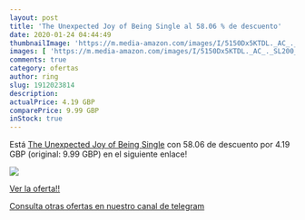 ```yaml
---
layout: post
title: 'The Unexpected Joy of Being Single al 58.06 % de descuento'
date: 2020-01-24 04:44:49
thumbnailImage: 'https://m.media-amazon.com/images/I/5150Dx5KTDL._AC_._SL200_.jpg'
images: [ 'https://m.media-amazon.com/images/I/5150Dx5KTDL._AC_._SL200_.jpg' ]
comments: true
category: ofertas
author: ring
slug: 1912023814
description:
actualPrice: 4.19 GBP
comparePrice: 9.99 GBP
inStock: true
---
```


Está [The Unexpected Joy of Being Single](https://www.amazon.co.uk/dp/1912023814/?tag=redken01-21) con 58.06 de descuento por 4.19 GBP (original: 9.99 GBP) en el siguiente enlace!

[![](https://m.media-amazon.com/images/I/5150Dx5KTDL._AC_._SL200_.jpg)](https://www.amazon.co.uk/dp/1912023814/?tag=redken01-21)

[Ver la oferta!!](https://www.amazon.co.uk/dp/1912023814/?tag=redken01-21)

[Consulta otras ofertas en nuestro canal de telegram](https://t.me/s/ofertas25)
